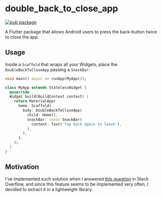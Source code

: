 # double_back_to_close_app

[![pub package](https://img.shields.io/pub/v/double_back_to_close_app.svg)](https://pub.dartlang.org/packages/double_back_to_close_app)

A Flutter package that allows Android users to press the back-button twice to close the app.

## Usage

Inside a `Scaffold` that wraps all your Widgets, place the `DoubleBackToCloseApp` passing a `SnackBar`:

```dart
void main() async => runApp(MyApp());

class MyApp extends StatelessWidget {
  @override
  Widget build(BuildContext context) {
    return MaterialApp(
      home: Scaffold(
        body: DoubleBackToCloseApp(
          child: Home(),
          snackBar: const SnackBar(
            content: Text('Tap back again to leave'),
          ),
        ),
      ),
    );
  }
}
``` 

## Motivation 

I've implemented such solution when I answered [this question](https://stackoverflow.com/a/56344092/6696558) in Stack Overflow,
 and since this feature seems to be implemented very often, I decided to extract it in a lightweight library. 
